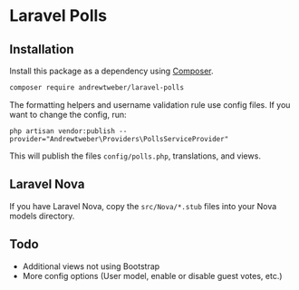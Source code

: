 # Laravel Polls

## Installation

Install this package as a dependency using [Composer](https://getcomposer.org).

``` bash
composer require andrewtweber/laravel-polls
```

The formatting helpers and username validation rule use config files.
If you want to change the config, run:

```
php artisan vendor:publish --provider="Andrewtweber\Providers\PollsServiceProvider"
```

This will publish the files `config/polls.php`, translations, and views.

## Laravel Nova

If you have Laravel Nova, copy the `src/Nova/*.stub` files into your Nova models directory.

## Todo

* Additional views not using Bootstrap
* More config options (User model, enable or disable guest votes, etc.)
